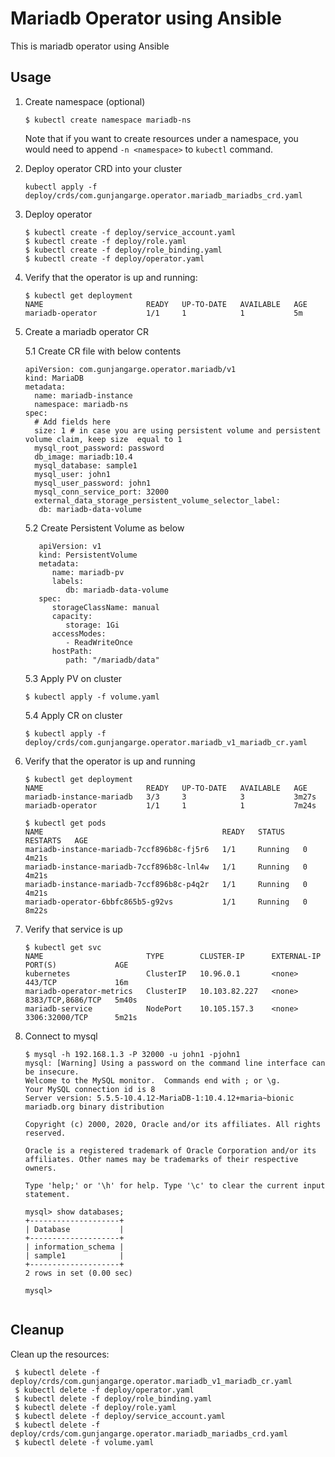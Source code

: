 # Mariadb Operator using Ansible

This is mariadb operator using Ansible

## Usage

1. Create namespace (optional)

   ```$ kubectl create namespace mariadb-ns```

   Note that if you want to create resources under a namespace, you would need to append `-n <namespace>` to `kubectl` command.

2. Deploy operator CRD into your cluster

   ```
   kubectl apply -f deploy/crds/com.gunjangarge.operator.mariadb_mariadbs_crd.yaml
   
   ```

3. Deploy operator

   ```
   $ kubectl create -f deploy/service_account.yaml
   $ kubectl create -f deploy/role.yaml
   $ kubectl create -f deploy/role_binding.yaml
   $ kubectl create -f deploy/operator.yaml
   ```

4. Verify that the operator is up and running:

   ```
   $ kubectl get deployment
   NAME                       READY   UP-TO-DATE   AVAILABLE   AGE
   mariadb-operator           1/1     1            1           5m

   ```

5. Create a mariadb operator CR

   5.1 Create CR file with below contents

   ```
   apiVersion: com.gunjangarge.operator.mariadb/v1
   kind: MariaDB
   metadata:
     name: mariadb-instance
     namespace: mariadb-ns
   spec:
     # Add fields here
     size: 1 # in case you are using persistent volume and persistent volume claim, keep size  equal to 1
     mysql_root_password: password
     db_image: mariadb:10.4
     mysql_database: sample1
     mysql_user: john1
     mysql_user_password: john1
     mysql_conn_service_port: 32000
     external_data_storage_persistent_volume_selector_label:
      db: mariadb-data-volume
   ```

   5.2 Create Persistent Volume as below

   ```
      apiVersion: v1
      kind: PersistentVolume
      metadata:
         name: mariadb-pv
         labels:
            db: mariadb-data-volume
      spec:
         storageClassName: manual
         capacity: 
            storage: 1Gi
         accessModes:
            - ReadWriteOnce
         hostPath:
            path: "/mariadb/data"

   ```
   5.3 Apply PV on cluster

   ```  
   $ kubectl apply -f volume.yaml
   ```

   5.4 Apply CR on cluster

   ```
   $ kubectl apply -f deploy/crds/com.gunjangarge.operator.mariadb_v1_mariadb_cr.yaml

   ```

6. Verify that the operator is up and running

   ```
   $ kubectl get deployment
   NAME                       READY   UP-TO-DATE   AVAILABLE   AGE
   mariadb-instance-mariadb   3/3     3            3           3m27s
   mariadb-operator           1/1     1            1           7m24s

   ```

   ```
   $ kubectl get pods
   NAME                                        READY   STATUS    RESTARTS   AGE
   mariadb-instance-mariadb-7ccf896b8c-fj5r6   1/1     Running   0          4m21s
   mariadb-instance-mariadb-7ccf896b8c-lnl4w   1/1     Running   0          4m21s
   mariadb-instance-mariadb-7ccf896b8c-p4q2r   1/1     Running   0          4m21s
   mariadb-operator-6bbfc865b5-g92vs           1/1     Running   0          8m22s

   ```

7. Verify that service is up

   ```
   $ kubectl get svc
   NAME                       TYPE        CLUSTER-IP      EXTERNAL-IP   PORT(S)             AGE
   kubernetes                 ClusterIP   10.96.0.1       <none>        443/TCP             16m
   mariadb-operator-metrics   ClusterIP   10.103.82.227   <none>        8383/TCP,8686/TCP   5m40s
   mariadb-service            NodePort    10.105.157.3    <none>        3306:32000/TCP      5m21s
   ```

8. Connect to mysql

   ```
   $ mysql -h 192.168.1.3 -P 32000 -u john1 -pjohn1
   mysql: [Warning] Using a password on the command line interface can be insecure.
   Welcome to the MySQL monitor.  Commands end with ; or \g.
   Your MySQL connection id is 8
   Server version: 5.5.5-10.4.12-MariaDB-1:10.4.12+maria~bionic mariadb.org binary distribution

   Copyright (c) 2000, 2020, Oracle and/or its affiliates. All rights reserved.

   Oracle is a registered trademark of Oracle Corporation and/or its
   affiliates. Other names may be trademarks of their respective
   owners.

   Type 'help;' or '\h' for help. Type '\c' to clear the current input statement.

   mysql> show databases;
   +--------------------+
   | Database           |
   +--------------------+
   | information_schema |
   | sample1            |
   +--------------------+
   2 rows in set (0.00 sec)

   mysql>


   ```

## Cleanup

Clean up the resources:

   ```
    $ kubectl delete -f deploy/crds/com.gunjangarge.operator.mariadb_v1_mariadb_cr.yaml
    $ kubectl delete -f deploy/operator.yaml
    $ kubectl delete -f deploy/role_binding.yaml
    $ kubectl delete -f deploy/role.yaml
    $ kubectl delete -f deploy/service_account.yaml
    $ kubectl delete -f deploy/crds/com.gunjangarge.operator.mariadb_mariadbs_crd.yaml
    $ kubectl delete -f volume.yaml

   ```
